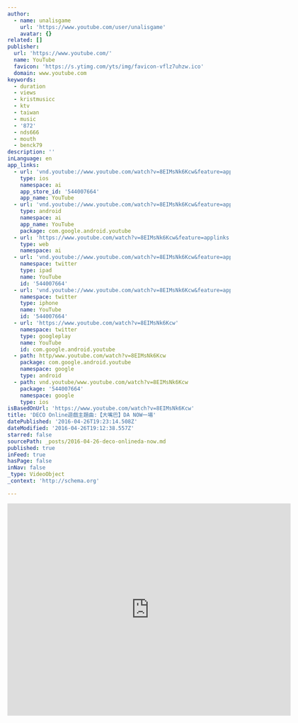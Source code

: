 ```yaml
---
author:
  - name: unalisgame
    url: 'https://www.youtube.com/user/unalisgame'
    avatar: {}
related: []
publisher:
  url: 'https://www.youtube.com/'
  name: YouTube
  favicon: 'https://s.ytimg.com/yts/img/favicon-vflz7uhzw.ico'
  domain: www.youtube.com
keywords:
  - duration
  - views
  - kristmusicc
  - ktv
  - taiwan
  - music
  - '872'
  - nds666
  - mouth
  - benck79
description: ''
inLanguage: en
app_links:
  - url: 'vnd.youtube://www.youtube.com/watch?v=8EIMsNk6Kcw&feature=applinks'
    type: ios
    namespace: ai
    app_store_id: '544007664'
    app_name: YouTube
  - url: 'vnd.youtube://www.youtube.com/watch?v=8EIMsNk6Kcw&feature=applinks'
    type: android
    namespace: ai
    app_name: YouTube
    package: com.google.android.youtube
  - url: 'https://www.youtube.com/watch?v=8EIMsNk6Kcw&feature=applinks'
    type: web
    namespace: ai
  - url: 'vnd.youtube://www.youtube.com/watch?v=8EIMsNk6Kcw&feature=applinks'
    namespace: twitter
    type: ipad
    name: YouTube
    id: '544007664'
  - url: 'vnd.youtube://www.youtube.com/watch?v=8EIMsNk6Kcw&feature=applinks'
    namespace: twitter
    type: iphone
    name: YouTube
    id: '544007664'
  - url: 'https://www.youtube.com/watch?v=8EIMsNk6Kcw'
    namespace: twitter
    type: googleplay
    name: YouTube
    id: com.google.android.youtube
  - path: http/www.youtube.com/watch?v=8EIMsNk6Kcw
    package: com.google.android.youtube
    namespace: google
    type: android
  - path: vnd.youtube/www.youtube.com/watch?v=8EIMsNk6Kcw
    package: '544007664'
    namespace: google
    type: ios
isBasedOnUrl: 'https://www.youtube.com/watch?v=8EIMsNk6Kcw'
title: 'DECO Online遊戲主題曲:【大嘴巴】DA NOW一場'
datePublished: '2016-04-26T19:23:14.508Z'
dateModified: '2016-04-26T19:12:38.557Z'
starred: false
sourcePath: _posts/2016-04-26-deco-onlineda-now.md
published: true
inFeed: true
hasPage: false
inNav: false
_type: VideoObject
_context: 'http://schema.org'

---
```

<iframe src="https://cdn.embedly.com/widgets/media.html?src=https%3A%2F%2Fwww.youtube.com%2Fembed%2F8EIMsNk6Kcw%3Ffeature%3Doembed&amp;url=https%3A%2F%2Fwww.youtube.com%2Fwatch%3Fv%3D8EIMsNk6Kcw&amp;image=https%3A%2F%2Fi.ytimg.com%2Fvi%2F8EIMsNk6Kcw%2Fhqdefault.jpg&amp;key=b7d04c9b404c499eba89ee7072e1c4f7&amp;type=text%2Fhtml&amp;schema=youtube" width="640" height="480" scrolling="no" frameborder="0" allowfullscreen="" style=""></iframe>